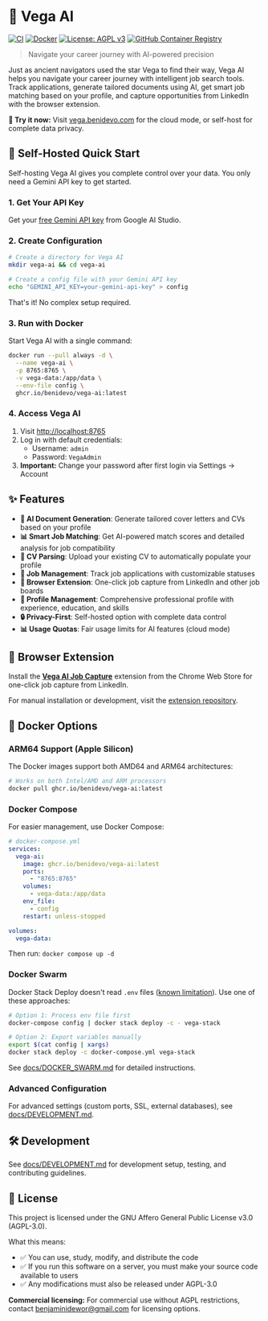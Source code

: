 # 🌟 Vega AI

[![CI](https://github.com/benidevo/vega-ai/workflows/CI/badge.svg)](https://github.com/benidevo/vega-ai/actions/workflows/ci.yaml)
[![Docker](https://github.com/benidevo/vega-ai/workflows/Build%20and%20Push%20Docker%20Image/badge.svg)](https://github.com/benidevo/vega-ai/actions/workflows/docker-build.yml)
[![License: AGPL v3](https://img.shields.io/badge/License-AGPL_v3-blue.svg)](https://www.gnu.org/licenses/agpl-3.0)
[![GitHub Container Registry](https://img.shields.io/badge/ghcr.io-vega--ai-blue)](https://github.com/benidevo/vega-ai/pkgs/container/vega-ai)

> Navigate your career journey with AI-powered precision

Just as ancient navigators used the star Vega to find their way, Vega AI helps you navigate your career journey with intelligent job search tools. Track applications, generate tailored documents using AI, get smart job matching based on your profile, and capture opportunities from LinkedIn with the browser extension.

**🚀 Try it now:** Visit [vega.benidevo.com](https://vega.benidevo.com) for the cloud mode, or self-host for complete data privacy.

## 🚀 Self-Hosted Quick Start

Self-hosting Vega AI gives you complete control over your data. You only need a Gemini API key to get started.

### 1. Get Your API Key

Get your [free Gemini API key](https://aistudio.google.com/app/apikey) from Google AI Studio.

### 2. Create Configuration

```bash
# Create a directory for Vega AI
mkdir vega-ai && cd vega-ai

# Create a config file with your Gemini API key
echo "GEMINI_API_KEY=your-gemini-api-key" > config
```

That's it! No complex setup required.

### 3. Run with Docker

Start Vega AI with a single command:

```bash
docker run --pull always -d \
  --name vega-ai \
  -p 8765:8765 \
  -v vega-data:/app/data \
  --env-file config \
  ghcr.io/benidevo/vega-ai:latest
```

### 4. Access Vega AI

1. Visit <http://localhost:8765>
2. Log in with default credentials:
   - Username: `admin`
   - Password: `VegaAdmin`
3. **Important:** Change your password after first login via Settings → Account

## ✨ Features

- **🤖 AI Document Generation**: Generate tailored cover letters and CVs based on your profile
- **📊 Smart Job Matching**: Get AI-powered match scores and detailed analysis for job compatibility
- **📝 CV Parsing**: Upload your existing CV to automatically populate your profile
- **💼 Job Management**: Track job applications with customizable statuses
- **🔗 Browser Extension**: One-click job capture from LinkedIn and other job boards
- **👤 Profile Management**: Comprehensive professional profile with experience, education, and skills
- **🔒 Privacy-First**: Self-hosted option with complete data control
- **📊 Usage Quotas**: Fair usage limits for AI features (cloud mode)

## 🔗 Browser Extension

Install the [**Vega AI Job Capture**](https://chromewebstore.google.com/detail/vega-ai-job-capture/oboedhpojbjemdmojfchifppbgbfehol) extension from the Chrome Web Store for one-click job capture from LinkedIn.

For manual installation or development, visit the [extension repository](https://github.com/benidevo/vega-ai-extension).

## 🐳 Docker Options

### ARM64 Support (Apple Silicon)

The Docker images support both AMD64 and ARM64 architectures:

```bash
# Works on both Intel/AMD and ARM processors
docker pull ghcr.io/benidevo/vega-ai:latest
```

### Docker Compose

For easier management, use Docker Compose:

```yaml
# docker-compose.yml
services:
  vega-ai:
    image: ghcr.io/benidevo/vega-ai:latest
    ports:
      - "8765:8765"
    volumes:
      - vega-data:/app/data
    env_file:
      - config
    restart: unless-stopped

volumes:
  vega-data:
```

Then run: `docker compose up -d`

### Docker Swarm

Docker Stack Deploy doesn't read `.env` files ([known limitation](https://github.com/moby/moby/issues/29133)). Use one of these approaches:

```bash
# Option 1: Process env file first
docker-compose config | docker stack deploy -c - vega-stack

# Option 2: Export variables manually
export $(cat config | xargs)
docker stack deploy -c docker-compose.yml vega-stack
```

See [docs/DOCKER_SWARM.md](docs/DOCKER_SWARM.md) for detailed instructions.

### Advanced Configuration

For advanced settings (custom ports, SSL, external databases), see [docs/DEVELOPMENT.md](docs/DEVELOPMENT.md).

## 🛠️ Development

See [docs/DEVELOPMENT.md](docs/DEVELOPMENT.md) for development setup, testing, and contributing guidelines.

## 📝 License

This project is licensed under the GNU Affero General Public License v3.0 (AGPL-3.0).

What this means:

- ✅ You can use, study, modify, and distribute the code
- ✅ If you run this software on a server, you must make your source code available to users
- ✅ Any modifications must also be released under AGPL-3.0

**Commercial licensing:** For commercial use without AGPL restrictions, contact <benjaminidewor@gmail.com> for licensing options.
